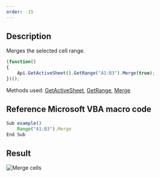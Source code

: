 ```yaml
---
order: -15
---
```


## Description

Merges the selected cell range.

``` javascript
(function()
{
    Api.GetActiveSheet().GetRange("A1:B3").Merge(true);
})();
```

Methods used: [GetActiveSheet](/officeapi/spreadsheetapi/api/getactivesheet), [GetRange](/officeapi/spreadsheetapi/apiworksheet/getrange), [Merge](/officeapi/spreadsheetapi/apirange/merge)

## Reference Microsoft VBA macro code

``` javascript
Sub example()
    Range("A1:B3").Merge
End Sub
```

## Result

![Merge cells](/assets/images/plugins/merge_cells.png)
